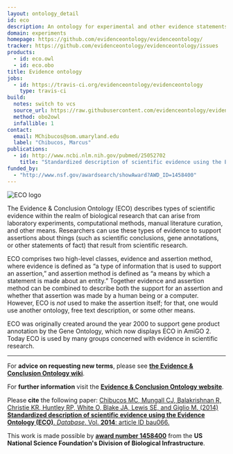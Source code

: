 ```yaml
---
layout: ontology_detail
id: eco
description: An ontology for experimental and other evidence statements.
domain: experiments
homepage: https://github.com/evidenceontology/evidenceontology/
tracker: https://github.com/evidenceontology/evidenceontology/issues
products:
  - id: eco.owl
  - id: eco.obo
title: Evidence ontology
jobs:
  - id: https://travis-ci.org/evidenceontology/evidenceontology
    type: travis-ci
build:
  notes: switch to vcs
  source_url: https://raw.githubusercontent.com/evidenceontology/evidenceontology/master/eco.obo
  method: obo2owl
  infallible: 1
contact:
  email: MChibucos@som.umaryland.edu
  label: "Chibucos, Marcus" 
publications:
  - id: http://www.ncbi.nlm.nih.gov/pubmed/25052702
    title: "Standardized description of scientific evidence using the Evidence Ontology (ECO)"
funded_by:
  - "http://www.nsf.gov/awardsearch/showAward?AWD_ID=1458400"
---
```


<img src="https://avatars1.githubusercontent.com/u/12802432" alt="ECO logo"/>

The Evidence & Conclusion Ontology (ECO) describes types of scientific evidence within the realm of biological research that can arise from laboratory experiments, computational methods, manual literature curation, and other means. Researchers can use these types of evidence to support assertions about things (such as scientific conclusions, gene annotations, or other statements of fact) that result from scientific research.

ECO comprises two high-level classes, evidence and assertion method, where evidence is defined as “a type of information that is used to support an assertion,” and assertion method is defined as “a means by which a statement is made about an entity.” Together evidence and assertion method can be combined to describe both the support for an assertion and whether that assertion was made by a human being or a computer. However, ECO is _not_ used to make the assertion itself; for that, one would use another ontology, free text description, or some other means.

ECO was originally created around the year 2000 to support gene product annotation by the Gene Ontology, which now displays ECO in AmiGO 2. Today ECO is used by many groups concerned with evidence in scientific research. 

***
For **advice on requesting new terms**, please see **[the Evidence & Conclusion Ontology wiki](https://github.com/evidenceontology/evidenceontology/wiki/New-term-request-how-to)**.

For **further information** visit the **[Evidence & Conclusion Ontology website](http://www.evidenceontology.org/)**.

Please **cite** the following paper: [Chibucos MC, Mungall CJ, Balakrishnan R, Christie KR, Huntley RP, White O, Blake JA, Lewis SE, and Giglio M. (2014) **Standardized description of scientific evidence using the Evidence Ontology (ECO)**. _Database_. Vol. **2014**: article ID bau066.](http://database.oxfordjournals.org/content/2014/bau075.long)

This work is made possible by **[award number 1458400](http://www.nsf.gov/awardsearch/showAward?AWD_ID=1458400)** from the **US National Science Foundation's Division of Biological Infrastructure**.
